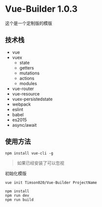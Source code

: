# Vue-Builder 1.0.3

这个是一个定制版的模版

## 技术栈
- vue
- vuex
	- state
	- getters
	- mutations
	- actions
	- modules
- vue-router
- vue-resource
- vuex-persistedstate
- webpack
- eslint
- babel
- es2015
- async/await

## 使用方法

```
npm install vue-cli -g
```
>如果已经安装了可以忽视

初始化模版
```
vue init Timson020/Vue-Builder ProjectName
```

```
npm install
npm run dev
npm run build
```

